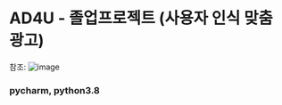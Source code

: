 # AD4U - 졸업프로젝트 (사용자 인식 맞춤 광고)

참조: 
![image](https://user-images.githubusercontent.com/81082825/163244829-0aa19072-928d-405f-be90-c8f5a27b4e78.png)



### pycharm, python3.8
